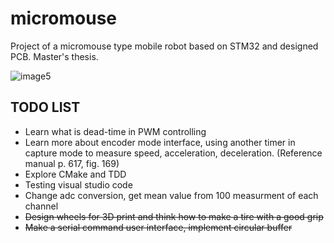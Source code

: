 # micromouse

Project of a micromouse type mobile robot based on STM32 and designed PCB. Master's thesis.

![image5](https://user-images.githubusercontent.com/88197474/166207429-0b169141-2661-4d89-8a53-ffa148ccd0f4.jpg)

## TODO LIST

- Learn what is dead-time in PWM controlling
- Learn more about encoder mode interface, using another timer in capture mode to measure speed, acceleration, deceleration. (Reference manual p. 617, fig. 169)
- Explore CMake and TDD
- Testing visual studio code
- Change adc conversion, get mean value from 100 measurment of each channel
- ~~Design wheels for 3D print and think how to make a tire with a good grip~~
- ~~Make a serial command user interface, implement circular buffer~~

